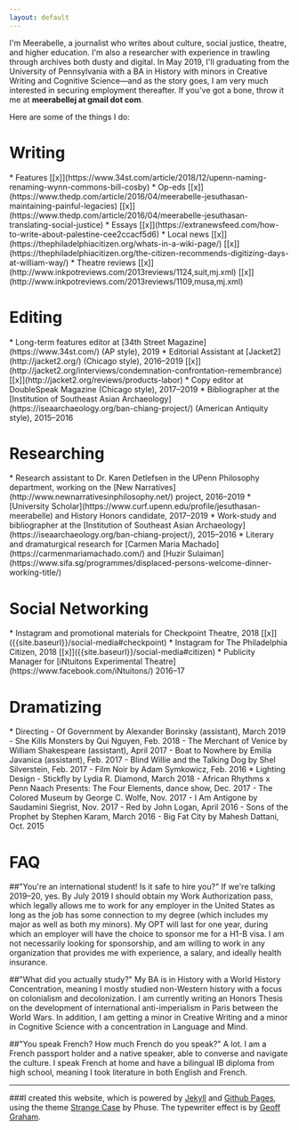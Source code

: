 ```yaml
---
layout: default
---
```

I'm Meerabelle, a journalist who writes about culture, social justice, theatre, and higher education. I'm also a researcher with experience in trawling through archives both dusty and digital. In May 2019, I'll graduating from the University of Pennsylvania with a BA in History with minors in Creative Writing and Cognitive Science—and as the story goes, I am very much interested in securing employment thereafter. If you've got a bone, throw it me at **meerabellej at gmail dot com**.

Here are some of the things I do:

<h1 id="writing"> Writing </h1>
* Features [[x]](https://www.34st.com/article/2018/12/upenn-naming-renaming-wynn-commons-bill-cosby)
* Op-eds [[x]](https://www.thedp.com/article/2016/04/meerabelle-jesuthasan-maintaining-painful-legacies) [[x]](https://www.thedp.com/article/2016/04/meerabelle-jesuthasan-translating-social-justice)
* Essays [[x]](https://extranewsfeed.com/how-to-write-about-palestine-cee2ccacf5d6)
* Local news [[x]](https://thephiladelphiacitizen.org/whats-in-a-wiki-page/) [[x]](https://thephiladelphiacitizen.org/the-citizen-recommends-digitizing-days-at-william-way/)
* Theatre reviews [[x]](http://www.inkpotreviews.com/2013reviews/1124,suit,mj.xml) [[x]](http://www.inkpotreviews.com/2013reviews/1109,musa,mj.xml)

<h1 id="editing"> Editing </h1>
* Long-term features editor at [34th Street Magazine](https://www.34st.com/) (AP style), 2019
* Editorial Assistant at [Jacket2](http://jacket2.org/) (Chicago style), 2016–2019 [[x]](http://jacket2.org/interviews/condemnation-confrontation-remembrance) [[x]](http://jacket2.org/reviews/products-labor)
* Copy editor at DoubleSpeak Magazine (Chicago style), 2017–2019
* Bibliographer at the [Institution of Southeast Asian Archaeology](https://iseaarchaeology.org/ban-chiang-project/) (American Antiquity style), 2015–2016

<h1 id="researching"> Researching </h1>
* Research assistant to Dr. Karen Detlefsen in the UPenn Philosophy department, working on the [New Narratives](http://www.newnarrativesinphilosophy.net/) project, 2016–2019
* [University Scholar](https://www.curf.upenn.edu/profile/jesuthasan-meerabelle) and History Honors candidate, 2017–2019
* Work-study and bibliographer at the [Institution of Southeast Asian Archaeology](https://iseaarchaeology.org/ban-chiang-project/), 2015–2016
* Literary and dramaturgical research for [Carmen Maria Machado](https://carmenmariamachado.com/) and [Huzir Sulaiman](https://www.sifa.sg/programmes/displaced-persons-welcome-dinner-working-title/)

<h1 id="social-networking"> Social Networking </h1>
* Instagram and promotional materials for Checkpoint Theatre, 2018 [[x]]({{site.baseurl}}/social-media#checkpoint)
* Instagram for The Philadelphia Citizen, 2018 [[x]]({{site.baseurl}}/social-media#citizen)
* Publicity Manager for [iNtuitons Experimental Theatre](https://www.facebook.com/iNtuitons/) 2016–17

<h1 id="dramatizing"> Dramatizing </h1>
* Directing
  - Of Government by Alexander Borinsky (assistant), March 2019
  - She Kills Monsters by Qui Nguyen, Feb. 2018
  - The Merchant of Venice by William Shakespeare (assistant), April 2017
  - Boat to Nowhere by Emilia Javanica (assistant), Feb. 2017
  - Blind Willie and the Talking Dog by Shel Silverstein, Feb. 2017
  - Film Noir by Adam Symkowicz, Feb. 2016
* Lighting Design
  - Stickfly by Lydia R. Diamond, March 2018
  - African Rhythms x Penn Naach Presents: The Four Elements, dance show, Dec. 2017
  - The Colored Museum by George C. Wolfe, Nov. 2017
  - I Am Antigone by Saudamini Siegrist, Nov. 2017
  - Red by John Logan, April 2016
  - Sons of the Prophet by Stephen Karam, March 2016
  - Big Fat City by Mahesh Dattani, Oct. 2015

<h1 id="faq"> FAQ </h1>
##"You're an international student! Is it safe to hire you?"
If we're talking 2019–20, yes. By July 2019 I should obtain my Work Authorization pass, which legally allows me to work for any employer in the United States as long as the job has some connection to my degree (which includes my major as well as both my minors). My OPT will last for one year, during which an employer will have the choice to sponsor me for a H1-B visa. I am not necessarily looking for sponsorship, and am willing to work in any organization that provides me with experience, a salary, and ideally health insurance.

##"What did you actually study?"
My BA is in History with a World History Concentration, meaning I mostly studied non-Western history with a focus on colonialism and decolonization. I am currently writing an Honors Thesis on the development of international anti-imperialism in Paris between the World Wars. In addition, I am getting a minor in Creative Writing and a minor in Cognitive Science with a concentration in Language and Mind.

##"You speak French? How much French do you speak?"
A lot. I am a French passport holder and a native speaker, able to converse and navigate the culture. I speak French at home and have a bilingual IB diploma from high school, meaning I took literature in both English and French.

***

###I created this website, which is powered by [Jekyll](https://jekyllrb.com/) and  [Github Pages](https://pages.github.com/), using the theme [Strange Case](http://themes.jekyllrc.org/strangecase/) by Phuse. The typewriter effect is by [Geoff Graham](https://css-tricks.com/author/geoffgraham/).
